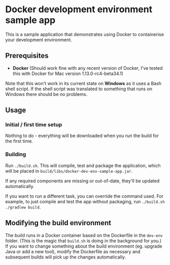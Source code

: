 # Docker development environment sample app

This is a sample application that demonstrates using Docker to containerise your development environment.

## Prerequisites

* **Docker** (Should work fine with any recent version of Docker, I've tested this with Docker for Mac version 1.13.0-rc4-beta34.1)

Note that this won't work in its current state on **Windows** as it uses a Bash shell script. 
If the shell script was translated to something that runs on Windows there should be no problems.

## Usage

### Initial / first time setup

Nothing to do - everything will be downloaded when you run the build for the first time.

### Building

Run `./build.sh`. This will compile, test and package the application, which will be placed in 
`build/libs/docker-dev-env-sample-app.jar`.

If any required components are missing or out-of-date, they'll be updated automatically.

If you want to run a different task, you can override the command used. For example, to just compile 
and test the app without packaging, run `./build.sh ./gradlew build`. 

## Modifying the build environment

The build runs in a Docker container based on the Dockerfile in the `dev-env` folder. 
(This is the magic that `build.sh` is doing in the background for you.) If you want to 
change something about the build environment (eg. upgrade Java or add a new tool), modify the
Dockerfile as necessary and subsequent builds will pick up the changes automatically.
